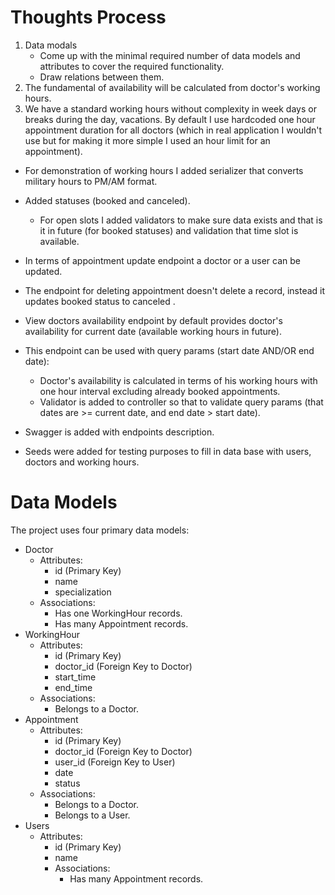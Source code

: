 # Thoughts Process
1. Data modals
   - Come up with the minimal required number of data models and attributes to cover the required functionality.
   - Draw relations between them.
2. The fundamental of availability will be calculated from doctor's working hours.
3. We have a standard working hours without complexity in week days or breaks during the day, vacations.
By default I use hardcoded one hour appointment duration for all doctors 
(which in real application I wouldn't use but for making it more simple I used an hour limit for an appointment).


* For demonstration of working hours I added serializer that converts military hours to PM/AM format.
* Added statuses (booked and canceled).
  * For open slots I added validators to make sure data exists and that is it in future (for booked statuses) and validation that time slot is available.
* In terms of appointment update endpoint a doctor or a user can be updated.
* The endpoint for deleting appointment doesn't delete a record, instead it updates booked status to canceled .
*  View doctors availability endpoint by default provides doctor's availability for current date (available working hours in future).
  * This endpoint can be used with query params (start date AND/OR end date): 
    * Doctor's availability is calculated in terms of his working hours with one hour interval excluding already booked appointments. 
    * Validator is added to controller so that to validate query params (that dates are >= current date, and end date > start date).


  * Swagger is added with endpoints description.
  * Seeds were added for testing purposes to fill in data base with users, doctors and working hours.
  

# Data Models

The project uses four primary data models:

* Doctor
  - Attributes:
    - id (Primary Key)
    - name
    - specialization
  - Associations:
    - Has one WorkingHour records.
    - Has many Appointment records.
* WorkingHour
  - Attributes:
    - id (Primary Key)
    - doctor_id (Foreign Key to Doctor)
    - start_time
    - end_time
  - Associations:
    - Belongs to a Doctor.
 * Appointment
   - Attributes:
     - id (Primary Key)
     - doctor_id (Foreign Key to Doctor)
     - user_id (Foreign Key to User)
     - date
     - status
   - Associations:
     - Belongs to a Doctor.
     - Belongs to a User.
* Users
  - Attributes:
      - id (Primary Key)
      - name
      - Associations:
          - Has many Appointment records.